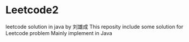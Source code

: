 # Leetcode2
leetcode solution in java by 刘雄成
This reposity include some solution for Leetcode problem 
Mainly implement in Java


